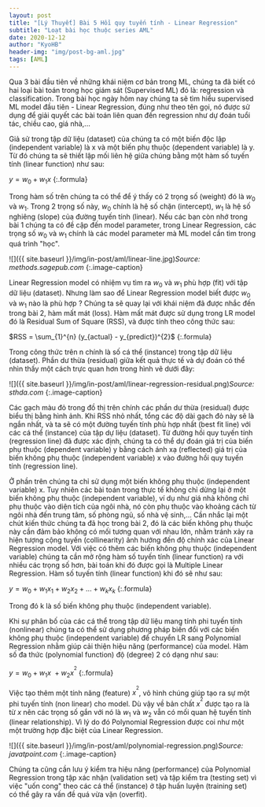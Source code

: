 ```yaml
---
layout: post
title: "[Lý Thuyết] Bài 5 Hồi quy tuyến tính - Linear Regression"
subtitle: "Loạt bài học thuộc series AML"
date: 2020-12-12
author: "KyoHB"
header-img: "img/post-bg-aml.jpg"
tags: [AML]
---
```


Qua 3 bài đầu tiên về những khái niệm cơ bản trong ML, chúng ta đã biết có hai loại bài toán trong học giám sát (Supervised ML) đó là: regression và classification. Trong bài học ngày hôm 
nay chúng ta sẽ tìm hiểu supervised ML model đầu tiên - Linear Regression, đúng như theo tên gọi, nó được sử dụng để giải quyết các bài toán liên quan đến regression như dự đoán tuổi tác, chiều cao, giá nhà,...


Giả sử trong tập dữ liệu (dataset) của chúng ta có một biến độc lập (independent variable) là x và một biến phụ thuộc (dependent variable) là y. Từ đó chúng ta sẽ thiết lập mối liên hệ giữa chúng bằng một hàm số tuyến tính (linear function) như sau:

$y = w_{0} + w_{1}x$
{:.formula}

Trong hàm số trên chúng ta có thể để ý thấy có 2 trọng số (weight) đó là $w_{0}$ và $w_{1}$. Trong 2 trọng số này, $w_{0}$ chính là hệ số chặn (intercept), $w_{1}$ là hệ số nghiêng (slope) của đường tuyến tính (linear). 
Nếu các bạn còn nhớ trong bài 1 chúng ta có đề cập đến model parameter, trong Linear Regression, các trọng số $w_{0}$ và $w_{1}$ chính là các model parameter mà ML model cần tìm trong quá trình "học".

![]({{ site.baseurl }}/img/in-post/aml/linear-line.jpg)*Source: methods.sagepub.com*
{:.image-caption}

Linear Regression model có nhiệm vụ tìm ra $w_{0}$ và $w_{1}$ phù hợp (fit) với tập dữ liệu (dataset). Nhưng làm sao để Linear Regression model biết được $w_{0}$ và $w_{1}$ nào là phù hợp ? Chúng ta sẽ quay lại với khái niệm đã được nhắc đến trong bài 2, hàm mất mát (loss). Hàm mất mát được sử dụng trong LR model đó là Residual Sum of Square (RSS), và được tính theo công thức sau:

$RSS = \sum_{1}^{n} (y_{actual} - y_{predict})^{2}$
{:.formula}

Trong công thức trên n chính là số cá thể (instance) trong tập dữ liệu (dataset). Phần dư thừa (residual) giữa kết quả thực tế và dự đoán có thể nhìn thấy một cách trực quan hơn trong hình vẽ dưới đây:

![]({{ site.baseurl }}/img/in-post/aml/linear-regression-residual.png)*Source: sthda.com*
{:.image-caption}


Các gạch màu đỏ trong đồ thị trên chính các phần dư thừa (residual) được biểu thị bằng hình ảnh. Khi RSS nhỏ nhất, tổng các độ dài gạch đỏ này sẽ là ngắn nhất, và ta sẽ có một đường tuyến tính phù hợp nhất (best fit line) với các cá thể (instance) của tập dự liệu (dataset). Từ đường hồi quy tuyến tính (regression line) đã được xác định, chúng ta có thể dự đoán giá trị của biến phụ thuộc (dependent variable) y bằng cách ánh xạ (reflected) giá trị của biến không phụ thuộc (independent variable) x vào đường hồi quy tuyến tính (regression line).

Ở phần trên chúng ta chỉ sử dụng một biến không phụ thuộc (independent variable) x. Tuy nhiên các bài toán trong thực tế không chỉ dừng lại ở một biến không phụ thuộc (independent variable), ví dụ như giá nhà không chỉ phụ thuộc vào diện tích của ngôi nhà, nó còn phụ thuộc vào khoảng cách từ ngôi nhà đến trung tâm, số phòng ngủ, số nhà vệ sinh,... 
Cần nhắc lại một chút kiến thức chúng ta đã học trong bài 2, đó là các biến không phụ thuộc này cần đảm bảo không có mối tương quan với nhau lớn, nhằm tránh xảy ra hiện tượng cộng tuyến (collinearity) ảnh hướng đến độ chính xác của Linear Regression model. Với việc có thêm các biến không phụ thuộc (independent variable) chúng ta cần mở rộng hàm số tuyến tính (linear function) ra với nhiều các trọng số hơn, bài toán khi đó được gọi là Multiple Linear Regression. Hàm số tuyến tính (linear function) khi đó sẽ như sau:


$y = w_{0} + w_{1}x_{1} + w_{2}x_{2} +...+ w_{k}x_{k}$
{:.formula}

Trong đó k là số biến không phụ thuộc (independent variable).

Khi sự phân bố của các cá thể trong tập dữ liệu mang tính phi tuyến tính (nonlinear) chúng ta có thể sử dụng phương pháp biến đổi với các biến không phụ thuộc (independent variable) để chuyển LR sang Polynomial Regression nhằm giúp cải thiện hiệu năng (performance) của model. Hàm số đa thức (polynomial function) độ (degree) 2 có dạng như sau:

$y = w_{0} + w_{1}x\ + w_{2}x^{^{2}}$
{:.formula}

Việc tạo thêm một tính năng (feature) $x^{^{2}}$, vô hình chúng giúp tạo ra sự một phi tuyến tính (non linear) cho model. Dù vậy về bản chất $x^{^{2}}$ được tạo ra là từ $x$ nên các trọng số gắn với nó là $w_{1}$ và $w_{2}$ vẫn có mối quan hệ tuyến tính (linear relationship). Vì lý do đó Polynomial Regression được coi như một một trường hợp đặc biệt của Linear Regression.

![]({{ site.baseurl }}/img/in-post/aml/polynomial-regression.png)*Source: javatpoint.com*
{:.image-caption}

Chúng ta cũng cần lưu ý kiểm tra hiệu năng (performance) của Polynomial Regression trong tập xác nhận (validation set) và tập kiểm tra (testing set) vì việc "uốn cong" theo các cá thể (instance) ở tập huấn luyện (training set) có thể gây ra vấn đề quá vừa vặn (overfit).
